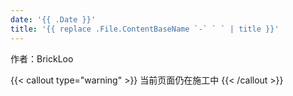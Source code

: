 ```yaml
---
date: '{{ .Date }}'
title: '{{ replace .File.ContentBaseName `-` ` ` | title }}'
---
```


作者：BrickLoo  

{{< callout type="warning" >}}
当前页面仍在施工中
{{< /callout >}}
